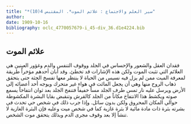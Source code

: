 ```yaml
---
title: "*سير العلم والاجتماع : علائم الموت*. المقتبس 4(10)"
author: 
date: 1909-10-16
bibliography: oclc_4770057679-i_45-div_36.d1e4224.bib
---
```




##  علائم الموت 


 فقدان العقل والشعور والإحساس في الجلد ووقوف التنفس والدم وغؤور العينين هي العلائم التي تثبت الموت ولكن هذه الإشارات قد تخطئ. وقد أبان أحدهم مؤخراً طريقة لمعرفة الميت ممن لم يزل فيه نسيس من الحياة لا ينتظر معها تفسخ الجثة حتى يتحقق ذهاب الروح منها وهي أن يجعل المائت في هواء غير متحرك ويوجه  أحد  أعضائه إلى الأرض   ويرسل عليه نار تمس طرف الجلد مساً خفيفاً فتنفخ الجلد بعد ثوان انتفاخاً يسمع صوته ويكشط هذا الانتفاخ مكاناً من الجلد كالقرش وتنقبض بقايا البشرة المكشوطة حوالي المكان المحروق ولكن بدون سائل. وإذا جرب ذلك في   شخص حي تحدث في بشرته بثرة ذات مادة مائية لا بثرة غازية كما في شخص ميت وعليه فإن البثرة الغازية لا تنشأ إلا بعد وقوف مجرى الدم وبذلك يتحقق موت الشخص. 
